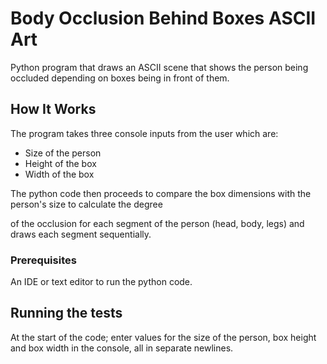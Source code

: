 # Body Occlusion Behind Boxes ASCII Art

Python program that draws an ASCII scene that shows the person being occluded depending on boxes being in front of them.

## How It Works

The program takes three console inputs from the user which are: 

- Size of the person 
- Height of the box
- Width of the box

The python code then proceeds to compare the box dimensions with the person's size to calculate the degree

of the occlusion for each segment of the person (head, body, legs) and draws each segment sequentially.

### Prerequisites

An IDE or text editor to run the python code.

## Running the tests

At the start of the code; enter values for the size of the person, box height and box width in the console, all in separate newlines.

